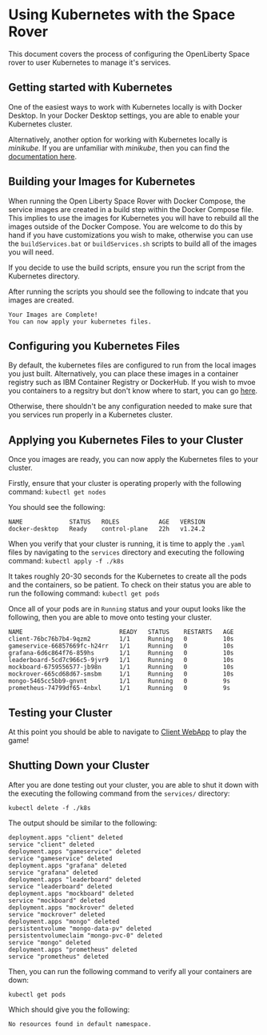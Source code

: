 # Using Kubernetes with the Space Rover
This document covers the process of configuring the OpenLiberty Space rover to user Kubernetes to manage it's services.

## Getting started with Kubernetes
One of the easiest ways to work with Kubernetes locally is with Docker Desktop. In your Docker Desktop settings, you are able to enable your Kubernetes cluster.

Alternatively, another option for working with Kubernetes locally is *minikube*. If you are unfamiliar with *minikube*, then you can find the [documentation here](https://minikube.sigs.k8s.io/docs/start/).

## Building your Images for Kubernetes
When running the Open Liberty Space Rover with Docker Compose, the service images are created in a build step within the Docker Compose file. This implies to use the images for Kubernetes you will have to rebuild all the images outside of the Docker Compose. You are welcome to do this by hand if you have customizations you wish to make, otherwise you can use the `buildServices.bat` or `buildServices.sh` scripts to build all of the images you will need. 

If you decide to use the build scripts, ensure you run the script from the Kubernetes directory.

After running the scripts you should see the following to indcate that you images are created.
```
Your Images are Complete!
You can now apply your kubernetes files.
```

## Configuring you Kubernetes Files
By default, the kubernetes files are configured to run from the local images you just built. Alternatively, you can place these images in a container registry such as IBM Container Registry or DockerHub. If you wish to mvoe you containers to a regsitry but don't know where to start, you can go [here](./container-registry-setup.md).

Otherwise, there shouldn't be any configuration needed to make sure that you services run properly in a Kubernetes cluster.

## Applying you Kubernetes Files to your Cluster
Once you images are ready, you can now apply the Kubernetes files to your cluster.

Firstly, ensure that your cluster is operating properly with the following command:
```kubectl get nodes```

You should see the following:
```
NAME             STATUS   ROLES           AGE   VERSION
docker-desktop   Ready    control-plane   22h   v1.24.2
```

When you verify that your cluster is running, it is time to apply the `.yaml` files by navigating to the `services` directory and executing the following command:
```kubectl apply -f ./k8s```

It takes roughly 20-30 seconds for the Kubernetes to create all the pods and the containers, so be patient. To check on their status you are able to run the following command:
```kubectl get pods```

Once all of your pods are in `Running` status and your ouput looks like the following, then you are able to move onto testing your cluster.
```
NAME                           READY   STATUS    RESTARTS   AGE
client-76bc76b7b4-9qzm2        1/1     Running   0          10s
gameservice-66857669fc-h24rr   1/1     Running   0          10s
grafana-6d6c864f76-859hs       1/1     Running   0          10s
leaderboard-5cd7c966c5-9jvr9   1/1     Running   0          10s
mockboard-6759556577-jb98n     1/1     Running   0          10s
mockrover-665cd68d67-smsbm     1/1     Running   0          10s
mongo-5465cc5bb9-gnvnt         1/1     Running   0          9s
prometheus-74799df65-4nbxl     1/1     Running   0          9s
```

## Testing your Cluster
At this point you should be able to navigate to [Client WebApp](http://localhost:3000) to play the game!

## Shutting Down your Cluster
After you are done testing out your cluster, you are able to shut it down with the executing the following command from the `services/` directory:
```
kubectl delete -f ./k8s
```
The output should be similar to the following:
```
deployment.apps "client" deleted
service "client" deleted
deployment.apps "gameservice" deleted
service "gameservice" deleted
deployment.apps "grafana" deleted
service "grafana" deleted
deployment.apps "leaderboard" deleted
service "leaderboard" deleted
deployment.apps "mockboard" deleted
service "mockboard" deleted
deployment.apps "mockrover" deleted
service "mockrover" deleted
deployment.apps "mongo" deleted
persistentvolume "mongo-data-pv" deleted
persistentvolumeclaim "mongo-pvc-0" deleted
service "mongo" deleted
deployment.apps "prometheus" deleted
service "prometheus" deleted
```

Then, you can run the following command to verify all your containers are down:
```
kubectl get pods
```

Which should give you the following:
```
No resources found in default namespace.
```


